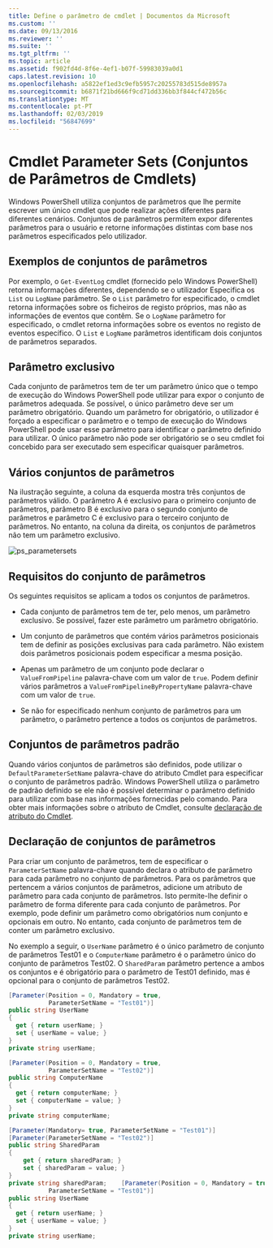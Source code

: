 ```yaml
---
title: Define o parâmetro de cmdlet | Documentos da Microsoft
ms.custom: ''
ms.date: 09/13/2016
ms.reviewer: ''
ms.suite: ''
ms.tgt_pltfrm: ''
ms.topic: article
ms.assetid: f902fd4d-8f6e-4ef1-b07f-59983039a0d1
caps.latest.revision: 10
ms.openlocfilehash: a5822ef1ed3c9efb5957c20255783d515de8957a
ms.sourcegitcommit: b6871f21bd666f9cd71dd336bb3f844cf472b56c
ms.translationtype: MT
ms.contentlocale: pt-PT
ms.lasthandoff: 02/03/2019
ms.locfileid: "56847699"
---
```

# <a name="cmdlet-parameter-sets"></a>Cmdlet Parameter Sets (Conjuntos de Parâmetros de Cmdlets)

Windows PowerShell utiliza conjuntos de parâmetros que lhe permite escrever um único cmdlet que pode realizar ações diferentes para diferentes cenários. Conjuntos de parâmetros permitem expor diferentes parâmetros para o usuário e retorne informações distintas com base nos parâmetros especificados pelo utilizador.

## <a name="examples-of-parameter-sets"></a>Exemplos de conjuntos de parâmetros

Por exemplo, o `Get-EventLog` cmdlet (fornecido pelo Windows PowerShell) retorna informações diferentes, dependendo se o utilizador Especifica os `List` ou `LogName` parâmetro. Se o `List` parâmetro for especificado, o cmdlet retorna informações sobre os ficheiros de registo próprios, mas não as informações de eventos que contêm. Se o `LogName` parâmetro for especificado, o cmdlet retorna informações sobre os eventos no registo de eventos específico. O `List` e `LogName` parâmetros identificam dois conjuntos de parâmetros separados.

## <a name="unique-parameter"></a>Parâmetro exclusivo

Cada conjunto de parâmetros tem de ter um parâmetro único que o tempo de execução do Windows PowerShell pode utilizar para expor o conjunto de parâmetros adequada. Se possível, o único parâmetro deve ser um parâmetro obrigatório. Quando um parâmetro for obrigatório, o utilizador é forçado a especificar o parâmetro e o tempo de execução do Windows PowerShell pode usar esse parâmetro para identificar o parâmetro definido para utilizar. O único parâmetro não pode ser obrigatório se o seu cmdlet foi concebido para ser executado sem especificar quaisquer parâmetros.

## <a name="multiple-parameter-sets"></a>Vários conjuntos de parâmetros

Na ilustração seguinte, a coluna da esquerda mostra três conjuntos de parâmetros válido. O parâmetro A é exclusivo para o primeiro conjunto de parâmetros, parâmetro B é exclusivo para o segundo conjunto de parâmetros e parâmetro C é exclusivo para o terceiro conjunto de parâmetros. No entanto, na coluna da direita, os conjuntos de parâmetros não tem um parâmetro exclusivo.

![ps_parametersets](../media/ps-parametersets.gif)

## <a name="parameter-set-requirements"></a>Requisitos do conjunto de parâmetros

Os seguintes requisitos se aplicam a todos os conjuntos de parâmetros.

- Cada conjunto de parâmetros tem de ter, pelo menos, um parâmetro exclusivo. Se possível, fazer este parâmetro um parâmetro obrigatório.

- Um conjunto de parâmetros que contém vários parâmetros posicionais tem de definir as posições exclusivas para cada parâmetro. Não existem dois parâmetros posicionais podem especificar a mesma posição.

- Apenas um parâmetro de um conjunto pode declarar o `ValueFromPipeline` palavra-chave com um valor de `true`. Podem definir vários parâmetros a `ValueFromPipelineByPropertyName` palavra-chave com um valor de `true`.

- Se não for especificado nenhum conjunto de parâmetros para um parâmetro, o parâmetro pertence a todos os conjuntos de parâmetros.

## <a name="default-parameter-sets"></a>Conjuntos de parâmetros padrão

Quando vários conjuntos de parâmetros são definidos, pode utilizar o `DefaultParameterSetName` palavra-chave do atributo Cmdlet para especificar o conjunto de parâmetros padrão. Windows PowerShell utiliza o parâmetro de padrão definido se ele não é possível determinar o parâmetro definido para utilizar com base nas informações fornecidas pelo comando. Para obter mais informações sobre o atributo de Cmdlet, consulte [declaração de atributo do Cmdlet](./cmdlet-attribute-declaration.md).

## <a name="declaring-parameter-sets"></a>Declaração de conjuntos de parâmetros

Para criar um conjunto de parâmetros, tem de especificar o `ParameterSetName` palavra-chave quando declara o atributo de parâmetro para cada parâmetro no conjunto de parâmetros. Para os parâmetros que pertencem a vários conjuntos de parâmetros, adicione um atributo de parâmetro para cada conjunto de parâmetros. Isto permite-lhe definir o parâmetro de forma diferente para cada conjunto de parâmetros. Por exemplo, pode definir um parâmetro como obrigatórios num conjunto e opcionais em outro. No entanto, cada conjunto de parâmetros tem de conter um parâmetro exclusivo.

No exemplo a seguir, o `UserName` parâmetro é o único parâmetro de conjunto de parâmetros Test01 e o `ComputerName` parâmetro é o parâmetro único do conjunto de parâmetros Test02. O `SharedParam` parâmetro pertence a ambos os conjuntos e é obrigatório para o parâmetro de Test01 definido, mas é opcional para o conjunto de parâmetros Test02.

```csharp
[Parameter(Position = 0, Mandatory = true,
           ParameterSetName = "Test01")]
public string UserName
{
  get { return userName; }
  set { userName = value; }
}
private string userName;

[Parameter(Position = 0, Mandatory = true,
           ParameterSetName = "Test02")]
public string ComputerName
{
  get { return computerName; }
  set { computerName = value; }
}
private string computerName;

[Parameter(Mandatory= true, ParameterSetName = "Test01")]
[Parameter(ParameterSetName = "Test02")]
public string SharedParam
{
    get { return sharedParam; }
    set { sharedParam = value; }
}
private string sharedParam;    [Parameter(Position = 0, Mandatory = true,
           ParameterSetName = "Test01")]
public string UserName
{
  get { return userName; }
  set { userName = value; }
}
private string userName;
```